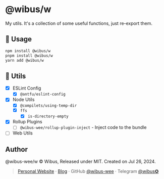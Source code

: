 # @wibus/w

My utils. It's a collection of some useful functions, just re-export them.

## 🔨 Usage

```bash
npm install @wibus/w
pnpm install @wibus/w
yarn add @wibus/w
```

## 🌟 Utils

- [x] ESLint Config
    - [x] `@antfu/eslint-config`
- [x] Node Utils
    - [x] `@compilets/using-temp-dir`
    - [x] `ffs`
        - [x] `is-directory-empty`
- [x] Rollup Plugins
    - [ ] `@wibus-wee/rollup-plugin-inject` - Inject code to the bundle
- [ ] Web Utils

## Author

@wibus-wee/w © Wibus, Released under MIT. Created on Jul 26, 2024.

> [Personal Website](http://wibus.ren/) · [Blog](https://blog.wibus.ren/) · GitHub [@wibus-wee](https://github.com/wibus-wee/) · Telegram [@wibus✪](https://t.me/wibus_wee)

